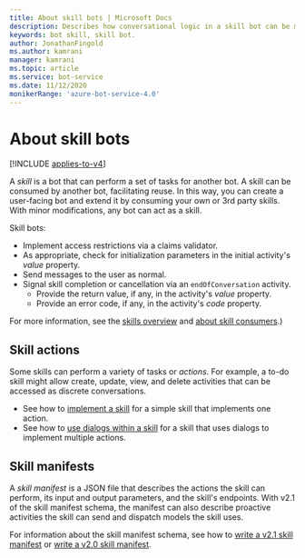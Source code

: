 ```yaml
---
title: About skill bots | Microsoft Docs
description: Describes how conversational logic in a skill bot can be made available to other bots using the Bot Framework SDK.
keywords: bot skill, skill bot.
author: JonathanFingold
ms.author: kamrani
manager: kamrani
ms.topic: article
ms.service: bot-service
ms.date: 11/12/2020
monikerRange: 'azure-bot-service-4.0'
---
```


# About skill bots

[!INCLUDE [applies-to-v4](../includes/applies-to-v4-current.md)]

A _skill_ is a bot that can perform a set of tasks for another bot.
A skill can be consumed by another bot, facilitating reuse.
In this way, you can create a user-facing bot and extend it by consuming your own or 3rd party skills.
With minor modifications, any bot can act as a skill.

Skill bots:

- Implement access restrictions via a claims validator.
- As appropriate, check for initialization parameters in the initial activity's _value_ property.
- Send messages to the user as normal.
- Signal skill completion or cancellation via an `endOfConversation` activity.
  - Provide the return value, if any, in the activity's _value_ property.
  - Provide an error code, if any, in the activity's _code_ property.

For more information, see the [skills overview](skills-conceptual.md) and [about skill consumers](skills-about-skill-consumers.md).)

## Skill actions

Some skills can perform a variety of tasks or _actions_. For example, a to-do skill might allow create, update, view, and delete activities that can be accessed as discrete conversations.

<!--TODO Flesh this out-->

- See how to [implement a skill](skill-implement-skill.md) for a simple skill that implements one action.
- See how to [use dialogs within a skill](skill-actions-in-dialogs.md) for a skill that uses dialogs to implement multiple actions.

## Skill manifests

A _skill manifest_ is a JSON file that describes the actions the skill can perform, its input and output parameters, and the skill's endpoints. With v2.1 of the skill manifest schema, the manifest can also describe proactive activities the skill can send and dispatch models the skill uses.

<!--TODO Flesh this out-->

For information about the skill manifest schema, see how to [write a v2.1 skill manifest](skills-write-manifest-2-1.md) or [write a v2.0 skill manifest](skills-write-manifest-2-0.md).
